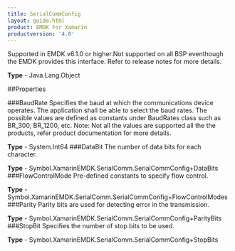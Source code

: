 ```yaml
---
title: SerialCommConfig
layout: guide.html
product: EMDK For Xamarin 
productversion: '4.0' 
---
```

Supported in EMDK v6.1.0 or higher.Not supported on all BSP eventhough the EMDK provides this interface. Refer to release notes for more details.

**Type** - Java.Lang.Object

##Properties

###BaudRate
Specifies the baud at which the communications device operates. The application shall be able to select the baud rates. The possible values are defined as constants under BaudRates class such as BR_300, BR_1200, etc. Note: Not all the values are supported all the the products, refer product documentation for more details.

**Type** - System.Int64
###DataBit
The number of data bits for each character.

**Type** - Symbol.XamarinEMDK.SerialComm.SerialCommConfig+DataBits
###FlowControlMode
Pre-defined constants to specify flow control.

**Type** - Symbol.XamarinEMDK.SerialComm.SerialCommConfig+FlowControlModes
###Parity
Parity bits are used for detecting error in the transmission.

**Type** - Symbol.XamarinEMDK.SerialComm.SerialCommConfig+ParityBits
###StopBit
Specifies the number of stop bits to be used.

**Type** - Symbol.XamarinEMDK.SerialComm.SerialCommConfig+StopBits
